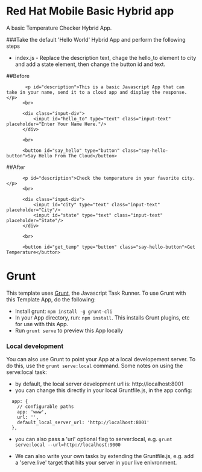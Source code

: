 Red Hat Mobile Basic Hybrid app
==========================

A basic Temperature Checker Hybrid App.

###Take the default 'Hello World' Hybrid App and perform the following steps
* index.js
           - Replace the description text, chage the hello_to element to city and add a state element, then change the button id and text.

##Before

           <p id="description">This is a basic Javascript App that can take in your name, send it to a cloud app and display the response.</p>
          <br>

          <div class="input-div">
              <input id="hello_to" type="text" class="input-text" placeholder="Enter Your Name Here."/>
          </div>

          <br>

          <button id="say_hello" type="button" class="say-hello-button">Say Hello From The Cloud</button>

##After

          <p id="description">Check the temperature in your favorite city.</p>
          <br>

          <div class="input-div">
              <input id="city" type="text" class="input-text" placeholder="City"/>
              <input id="state" type="text" class="input-text" placeholder="State"/>
          </div>

          <br>

          <button id="get_temp" type="button" class="say-hello-button">Get Temperature</button>

# Grunt

This template uses [Grunt](http://gruntjs.com/), the Javascript Task Runner. To use Grunt with this Template App, do the following:

* Install grunt: ```npm install -g grunt-cli```
* In your App directory, run: ```npm install```. This installs Grunt plugins, etc for use with this App.
* Run ```grunt serve``` to preview this App locally


### Local development

You can also use Grunt to point your App at a local developement server. To do this, use the ```grunt serve:local``` command. Some notes on using the serve:local task:

* by default, the local server development url is: http://localhost:8001
* you can change this directly in your local Gruntfile.js, in the app config:

```
  app: {
    // configurable paths
    app: 'www',
    url: '',
    default_local_server_url: 'http://localhost:8001'
  },
```

* you can also pass a 'url' optional flag to server:local, e.g. ```grunt serve:local --url=http://localhost:9000```

* We can also write your own tasks by extending the Gruntfile.js, e.g. add a 'serve:live' target that hits your server in your live enivronment.
